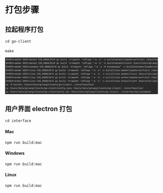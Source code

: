 # 打包步骤
## 拉起程序打包
```
cd go-client

make
```
![make](static/make.png)

## 用户界面 electron 打包
```
cd interface
```

#### Mac
```
npm run build:mac
```

#### Windows
```
npm run build:mac
```

#### Linux
```
npm run build:mac
```
